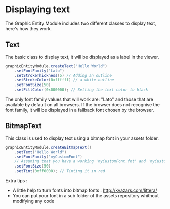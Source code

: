 # Displaying text

The Graphic Entity Module includes two different classes to display text, here's how they work.

## Text

The basic class to display text, it will be displayed as a label in the viewer.

```java
graphicEntityModule.createText("Hello World")
    .setFontFamily("Lato")
    .setStrokeThickness(5) // Adding an outline
    .setStrokeColor(0xffffff) // a white outline
    .setFontSize(50)
    .setFillColor(0x000000); // Setting the text color to black
```
The only font family values that will work are: 
"Lato" and those that are available by default on all browsers.
If the browser does not recognise the font family, it will be displayed in a fallback font chosen by the browser.

## BitmapText

This class is used to display text using a bitmap font in your assets folder.

```java
graphicEntityModule.createBitmapText()
    .setText("Hello World")
    .setFontFamily("myCustomFont")
    // Assuming that you have a working 'myCustomFont.fnt' and 'myCustomFont.png' in your assets folder
    .setFontSize(50)
    .setTint(0xff0000); // Tinting it in red
```

Extra tips :
- A little help to turn fonts into bitmap fonts : http://kvazars.com/littera/
- You can put your font in a sub folder of the assets repository whithout modifying any code
